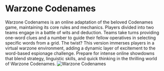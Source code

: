 # Warzone Codenames
Warzone Codenames is an online adaptation of the beloved Codenames game, maintaining its core rules and mechanics. Players divided into two teams engage in a battle of wits and deduction. Teams take turns providing one-word clues and a number to guide their fellow operatives in selecting specific words from a grid. The twist? This version immerses players in a virtual warzone environment, adding a dynamic layer of excitement to the word-based espionage challenge. Prepare for intense online showdowns that blend strategy, linguistic skills, and quick thinking in the thrilling world of Warzone Codenames.
![Warzone Codenames](https://github.com/mukhambetzhanov/Warzone_Codenames/assets/60459343/91c1dcd7-f1af-4e93-acb9-fbbde4cf13dd)

